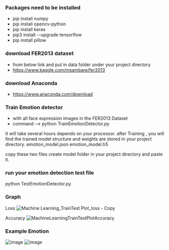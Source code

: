 ### Packages need to be installed
- pip install numpy
- pip install opencv-python
- pip install keras
- pip3 install --upgrade tensorflow
- pip install pillow

### download FER2013 dataset
- from below link and put in data folder under your project directory
- https://www.kaggle.com/msambare/fer2013

### download Anaconda
- https://www.anaconda.com/download

### Train Emotion detector
- with all face expression images in the FER2013 Dataset
- command --> python TrainEmotionDetector.py

It will take several hours depends on your processor.
after Training , you will find the trained model structure and weights are stored in your project directory.
emotion_model.json
emotion_model.h5

copy these two files create model folder in your project directory and paste it.

### run your emotion detection test file
python TestEmotionDetector.py

###  Graph
Loss
![Machine Learning_TrainTest Plot_loss - Copy](https://github.com/CominS00n/AI-Emotion-detection/assets/79715461/699b8557-f5d9-447e-bf75-45a742ff7e95)

Accuracy
![MachineLearningTrainTestPlotAccuracy](https://github.com/CominS00n/AI-Emotion-detection/assets/79715461/b5eb0a67-c701-40d5-89b9-6a28fbb26b01)

### Example Emotion
![image](https://github.com/CominS00n/AI-Emotion-detection/assets/79715461/03d9f488-2e09-4a76-9f56-bd424a977aae)
![image](https://github.com/CominS00n/AI-Emotion-detection/assets/79715461/02406798-d287-4567-9c54-91ead2d194f2)



